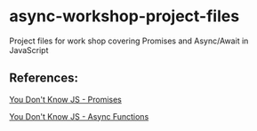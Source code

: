 # async-workshop-project-files
Project files for work shop covering Promises and Async/Await in JavaScript

## References:
[You Don't Know JS - Promises](https://github.com/getify/You-Dont-Know-JS/blob/master/async%20%26%20performance/ch3.md)

[You Don't Know JS - Async Functions](https://github.com/getify/You-Dont-Know-JS/blob/master/es6%20%26%20beyond/ch8.md#async-functions)
